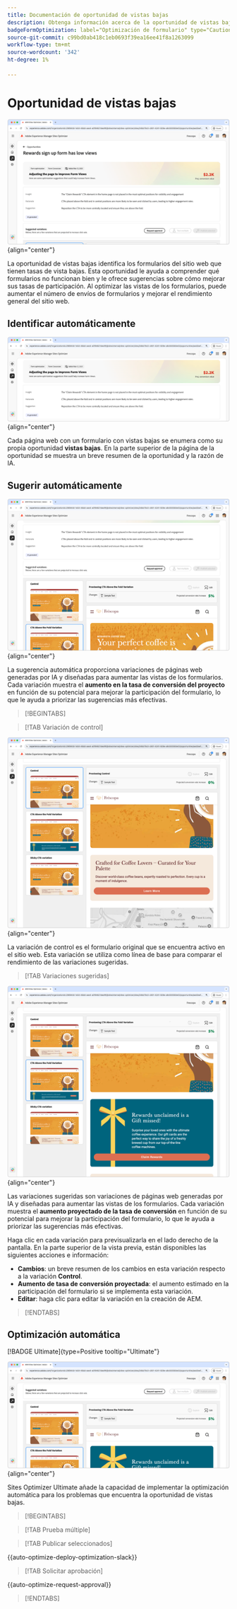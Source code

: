 ```yaml
---
title: Documentación de oportunidad de vistas bajas
description: Obtenga información acerca de la oportunidad de vistas bajas y cómo utilizarla para mejorar la participación del formulario en su sitio web.
badgeFormOptimization: label="Optimización de formulario" type="Caution" url="../../opportunity-types/form-optimization.md" tooltip="Optimización de formulario"
source-git-commit: c99bd0ab418c1eb0693f39ea16ee41f8a1263099
workflow-type: tm+mt
source-wordcount: '342'
ht-degree: 1%

---
```



# Oportunidad de vistas bajas

![Oportunidad de vistas bajas](./assets/low-views/hero.png){align="center"}

La oportunidad de vistas bajas identifica los formularios del sitio web que tienen tasas de vista bajas. Esta oportunidad le ayuda a comprender qué formularios no funcionan bien y le ofrece sugerencias sobre cómo mejorar sus tasas de participación. Al optimizar las vistas de los formularios, puede aumentar el número de envíos de formularios y mejorar el rendimiento general del sitio web.

## Identificar automáticamente

![Identificar automáticamente las vistas bajas](./assets/low-views/auto-identify.png){align="center"}

Cada página web con un formulario con vistas bajas se enumera como su propia oportunidad **vistas bajas**. En la parte superior de la página de la oportunidad se muestra un breve resumen de la oportunidad y la razón de IA.

## Sugerir automáticamente

![Sugerencia automática de vistas bajas](./assets/low-views/auto-suggest.png){align="center"}

La sugerencia automática proporciona variaciones de páginas web generadas por IA y diseñadas para aumentar las vistas de los formularios. Cada variación muestra el **aumento en la tasa de conversión del proyecto** en función de su potencial para mejorar la participación del formulario, lo que le ayuda a priorizar las sugerencias más efectivas.

>[!BEGINTABS]

>[!TAB Variación de control]

![Variaciones de control](./assets/low-views/control-variation.png){align="center"}

La variación de control es el formulario original que se encuentra activo en el sitio web. Esta variación se utiliza como línea de base para comparar el rendimiento de las variaciones sugeridas.

>[!TAB Variaciones sugeridas]

![Variaciones sugeridas](./assets/low-views/suggested-variations.png){align="center"}

Las variaciones sugeridas son variaciones de páginas web generadas por IA y diseñadas para aumentar las vistas de los formularios. Cada variación muestra el **aumento proyectado de la tasa de conversión** en función de su potencial para mejorar la participación del formulario, lo que le ayuda a priorizar las sugerencias más efectivas.

Haga clic en cada variación para previsualizarla en el lado derecho de la pantalla. En la parte superior de la vista previa, están disponibles las siguientes acciones e información:

* **Cambios**: un breve resumen de los cambios en esta variación respecto a la variación **Control**.
* **Aumento de tasa de conversión proyectada**: el aumento estimado en la participación del formulario si se implementa esta variación.
* **Editar**: haga clic para editar la variación en la creación de AEM.

>[!ENDTABS]

## Optimización automática

[!BADGE Ultimate]{type=Positive tooltip="Ultimate"}

![Optimizar automáticamente las vistas bajas](./assets/low-views/auto-optimize.png){align="center"}

Sites Optimizer Ultimate añade la capacidad de implementar la optimización automática para los problemas que encuentra la oportunidad de vistas bajas.

>[!BEGINTABS]

>[!TAB Prueba múltiple]


>[!TAB Publicar seleccionados]

{{auto-optimize-deploy-optimization-slack}}

>[!TAB Solicitar aprobación]

{{auto-optimize-request-approval}}

>[!ENDTABS]
